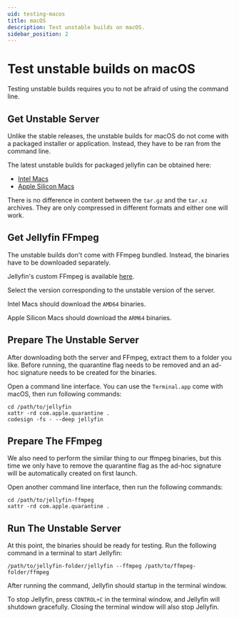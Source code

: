 ```yaml
---
uid: testing-macos
title: macOS
description: Test unstable builds on macOS.
sidebar_position: 2
---
```


# Test unstable builds on macOS

Testing unstable builds requires you to not be afraid of using the command line.

## Get Unstable Server

Unlike the stable releases, the unstable builds for macOS do not come with a packaged installer or application. Instead, they have to be ran from the command line.

The latest unstable builds for packaged jellyfin can be obtained here:

- [Intel Macs](https://repo.jellyfin.org/?path=/server/macos/latest-unstable/amd64)
- [Apple Silicon Macs](https://repo.jellyfin.org/?path=/server/macos/latest-unstable/arm64)

There is no difference in content between the `tar.gz` and the `tar.xz` archives. They are only compressed in different formats and either one will work.

## Get Jellyfin FFmpeg

The unstable builds don't come with FFmpeg bundled. Instead, the binaries have to be downloaded separately.

Jellyfin's custom FFmpeg is available [here](https://repo.jellyfin.org/?path=/ffmpeg/macos).

Select the version corresponding to the unstable version of the server.

Intel Macs should download the `AMD64` binaries.

Apple Silicon Macs should download the `ARM64` binaries.

## Prepare The Unstable Server

After downloading both the server and FFmpeg, extract them to a folder you like. Before running, the quarantine flag needs to be removed and an ad-hoc signature needs to be created for the binaries.

Open a command line interface. You can use the `Terminal.app` come with macOS, then run following commands:

```shell
cd /path/to/jellyfin
xattr -rd com.apple.quarantine .
codesign -fs - --deep jellyfin
```

## Prepare The FFmpeg

We also need to perform the similar thing to our ffmpeg binaries, but this time we only have to remove the quarantine flag as the ad-hoc signature will be automatically created on first launch.

Open another command line interface, then run the following commands:

```shell
cd /path/to/jellyfin-ffmpeg
xattr -rd com.apple.quarantine .
```

## Run The Unstable Server

At this point, the binaries should be ready for testing. Run the following command in a terminal to start Jellyfin:

```shell
/path/to/jellyfin-folder/jellyfin --ffmpeg /path/to/ffmpeg-folder/ffmpeg
```

After running the command, Jellyfin should startup in the terminal window.

To stop Jellyfin, press `CONTROL+C` in the terminal window, and Jellyfin will shutdown gracefully.
Closing the terminal window will also stop Jellyfin.
